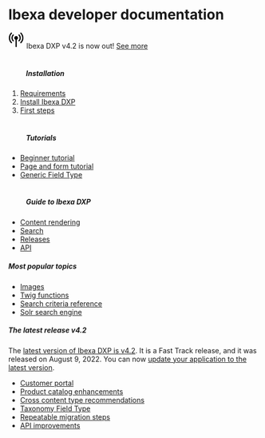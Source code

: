 <div class="front-page">
    <div class="row">
        <h1>Ibexa developer documentation</h1>
    </div>
    <div class="row mt-5 pb-4">
        <div class="col-12">
             <div class="announcement" role="alert">
                <div class="d-flex flex-column flex-md-row justify-content-between align-items-center">
                    <span class="d-flex align-items-center">
                        <svg class="tile-icon" width="32" height="32" viewBox="0 0 140 140" xmlns="http://www.w3.org/2000/svg">
                            <g transform="scale(4) translate(1)"><path d="M22.293 19.35c-0.735-0.001-1.331-0.598-1.331-1.333 0-0.367 0.148-0.699 0.388-0.94l-0 0c1.367-1.384 2.211-3.287 2.211-5.387s-0.844-4.003-2.212-5.387l0.001 0.001c-0.254-0.243-0.412-0.585-0.412-0.964 0-0.736 0.597-1.333 1.333-1.333 0.381 0 0.725 0.16 0.968 0.417l0.001 0.001c1.846 1.866 2.987 4.433 2.987 7.267s-1.141 5.401-2.988 7.268l0.001-0.001c-0.242 0.243-0.576 0.393-0.946 0.393-0 0-0.001 0-0.001 0h0zM10.683 19c0.242-0.241 0.391-0.575 0.391-0.943s-0.149-0.702-0.391-0.943v0c-1.391-1.385-2.252-3.302-2.252-5.42 0-2.088 0.836-3.981 2.193-5.361l-0.001 0.001c0.236-0.241 0.382-0.571 0.382-0.935 0-0.737-0.597-1.334-1.334-1.334-0.373 0-0.709 0.153-0.951 0.399l-0 0c-1.823 1.862-2.949 4.413-2.949 7.228 0 2.854 1.157 5.439 3.028 7.309l0 0c0.241 0.241 0.574 0.389 0.942 0.389s0.7-0.149 0.942-0.389l-0 0zM27.237 23.060c2.94-2.896 4.762-6.92 4.762-11.37 0-4.413-1.792-8.408-4.689-11.297l-0-0c-0.243-0.255-0.586-0.414-0.966-0.414-0.736 0-1.333 0.597-1.333 1.333 0 0.381 0.159 0.724 0.415 0.967l0.001 0.001c2.413 2.406 3.907 5.734 3.907 9.41 0 3.708-1.519 7.061-3.968 9.471l-0.002 0.002c-0.242 0.241-0.391 0.575-0.391 0.943s0.149 0.702 0.391 0.943v0c0.241 0.242 0.575 0.391 0.943 0.391s0.702-0.149 0.943-0.391v0zM6.667 23.047c0.237-0.24 0.383-0.571 0.383-0.935 0-0.373-0.153-0.71-0.399-0.951l-0-0c-2.449-2.412-3.967-5.765-3.967-9.471 0-3.677 1.493-7.005 3.907-9.412l0-0c0.228-0.239 0.368-0.563 0.368-0.919 0-0.736-0.597-1.333-1.333-1.333-0.356 0-0.679 0.139-0.918 0.366l0.001-0.001c-2.897 2.889-4.689 6.883-4.689 11.297 0 4.45 1.822 8.474 4.76 11.368l0.002 0.002c0.241 0.242 0.575 0.391 0.943 0.391s0.702-0.149 0.943-0.391v0zM20 11.687c0-0.001 0-0.003 0-0.005 0-2.209-1.791-4-4-4s-4 1.791-4 4c0 1.731 1.1 3.206 2.639 3.762l0.028 0.009v15.213c0 0.736 0.597 1.333 1.333 1.333s1.333-0.597 1.333-1.333v0-15.213c1.565-0.565 2.665-2.037 2.667-3.766v-0z" fill="var(--ibexa-jazzberry)"></path></g>
                        </svg>
                        Ibexa DXP v4.2 is now out!
                    </span>
                    <span class="d-flex flex-column flex-xs-row flex-sm-row flex-md-row justify-content-between align-items-center ml-md-4">
                        <a href="release_notes/ibexa_dxp_v4.2" class="btn btn-sm btn-announcement-outline mr-4 ml-4 ml-md-0 mb-3 mb-sm-0">
                            See more
                        </a>
                    </span>
                </div>
            </div>
        </div>
    </div>
    <div class="row">
        <div class="col-lg px-2 px-lg-4">
            <div class="tile">
                <div class="row">
                    <div class="col-lg">
                        <h5 class="tile-title">
                            <svg class="tile-icon align-middle" width="32" height="32">
                                <use fill="var(--ibexa-jazzberry)" xlink:href="images/ez-icons.svg#publish"></use>
                            </svg>
                            Installation
                        </h5>
                        <div class="tile-body">
                            <ol>
                                <li><a href="getting_started/requirements/">Requirements</a></li>
                                <li><a href="getting_started/install_ibexa_dxp/">Install Ibexa DXP</a></li>
                                <li><a href="getting_started/first_steps/">First steps</a></li>
                            </ol>
                        </div>
                    </div>
                </div>
            </div>
        </div>
        <div class="col-lg px-2">
            <div class="tile">
                <div class="row">
                    <div class="col-lg">
                        <h5 class="tile-title">
                            <svg class="tile-icon align-middle" width="32" height="32">
                                <use fill="var(--ibexa-jazzberry)" xlink:href="images/ez-icons.svg#about"></use>
                            </svg>
                            Tutorials
                        </h5>
                        <div class="tile-body">
                            <ul>
                                <li><a href="tutorials/beginner_tutorial/beginner_tutorial/">Beginner tutorial</a></li>
                                <li><a href="tutorials/page_and_form_tutorial/page_and_form_tutorial/">Page and form tutorial</a></li>
                                <li><a href="tutorials/generic_field_type/creating_a_point2d_field_type/">Generic Field Type</a></li>
                            </ul>
                        </div>
                    </div>
                </div>
            </div>
        </div>
        <div class="col-lg px-2 px-lg-4">
            <div class="tile">
                <div class="row">
                    <div class="col-lg">
                        <h5 class="tile-title">
                            <svg class="tile-icon align-middle" width="32" height="32">
                                <use fill="var(--ibexa-jazzberry)" xlink:href="images/ez-icons.svg#settings-config"></use>
                            </svg>
                            Guide to Ibexa DXP
                        </h5>
                    <div class="tile-body">
                        <ul>
                            <li><a href="templating/render_content/render_content/">Content rendering</a></li>
                            <li><a href="search/search/">Search</a></li>
                            <li><a href="release_notes/ibexa_dxp_v4.2/">Releases</a></li>
                            <li><a href="api/php_api/php_api/">API</a></li>
                        </ul>
                    </div>
                </div>
            </div>
        </div>
    </div>
    </div>
    <div class="row mt-5">
        <div class="col-lg-4 mb-5 most-popular">
            <h5>
                Most popular topics
                <svg class="tile-icon" width="15" height="15">
                    <use fill="var(--ibexa-jazzberry)" xlink:href="images/ez-icons.svg#bookmark-active"></use>
                </svg>
            </h5>
                <ul>
                    <li><a href="content_management/images/images/">Images</a></li>
                    <li><a href="templating/twig_function_reference/twig_function_reference/">Twig functions</a></li>
                    <li><a href="search/criteria_reference/search_criteria_reference">Search criteria reference</a></li>
                    <li><a href="search/solr_search_engine/">Solr search engine</a></li>
                </ul>
        </div>
        <div class="col-lg-8 mb-5 latest-release">
            <h5>
                The latest release
                <span class="pill">v4.2</span>
            </h5>
            <div class="row mt-3">
                <div class="col-lg-5">The <a href="release_notes/ibexa_dxp_v4.2/">latest version of Ibexa DXP is v4.2</a>. It is a Fast Track release, and it was released on August 9, 2022. You can now <a href="update_and_migration/from_4.1/update_from_4.1/">update your application to the latest version</a>. 
                </div>
                <div class="col-sm-7 features">
                    <ul>
                        <li><a href="release_notes/ibexa_dxp_v4.2/#customer-portal">Customer portal</a></li>
                        <li><a href="release_notes/ibexa_dxp_v4.2/#catalogs">Product catalog enhancements</a></li>
                        <li><a href="release_notes/ibexa_dxp_v4.2/#cross-content-type-recommendations">Cross content type recommendations</a></li>
                        <li><a href="release_notes/ibexa_dxp_v4.2/#taxonomy-field-type">Taxonomy Field Type</a></li>
                        <li><a href="release_notes/ibexa_dxp_v4.2/#repeatable-migration-steps">Repeatable migration steps</a></li>
                        <li><a href="release_notes/ibexa_dxp_v4.2/#api-improvements">API improvements</a></li>
</div>
